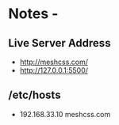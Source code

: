 # Notes - 

## Live Server Address
- http://meshcss.com/
- http://127.0.0.1:5500/

## /etc/hosts
- 192.168.33.10 meshcss.com